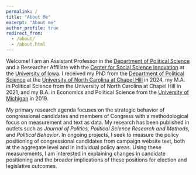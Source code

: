 ```yaml
---
permalink: /
title: "About Me"
excerpt: "About me"
author_profile: true
redirect_from: 
  - /about/
  - /about.html
---
```


Welcome! I am an Assistant Professor in the [Department of Political Science](https://politicalscience.uiowa.edu/) and a Researcher Affiliate with the [Center for Social Science Innovation](https://cssi.research.uiowa.edu/) at the [University of Iowa](https://uiowa.edu/). I received my PhD from the [Department of Political Science](https://politicalscience.unc.edu/) at the [University of North Carolina at Chapel Hill](https://www.unc.edu/) in 2024, my M.A. in Political Science from the University of North Carolina at Chapel Hill in 2021, and my B.A. in Economics and Political Science from the [University of Michigan](https://umich.edu/) in 2019.

My primary research agenda focuses on the strategic behavior of congressional candidates and members of Congress with a methodological focus on measurement and text as data. My research has been published in outlets such as _Journal of Politics, Political Science Research and Methods_, and _Political Behavior_. In ongoing projects, I seek to measure the policy positioning of congressional candidates from campaign website text, both at the aggregate level and in individual policy areas. Using these measurements, I am interested in explaining changes in candidate positioning and the broader implications of these positions for election and legislative outcomes.

